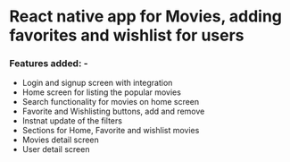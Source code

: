 # React native app for Movies, adding favorites and wishlist for users

### Features added: -

- Login and signup screen with integration
- Home screen for listing the popular movies
- Search functionality for movies on home screen
- Favorite and Wishlisting buttons, add and remove
- Instnat update of the filters
- Sections for Home, Favorite and wishlist movies
- Movies detail screen
- User detail screen

